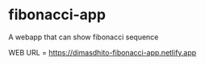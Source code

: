 # fibonacci-app
A webapp that can show fibonacci sequence

WEB URL = https://dimasdhito-fibonacci-app.netlify.app
